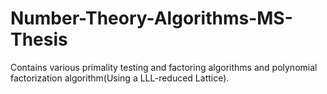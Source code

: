 # Number-Theory-Algorithms-MS-Thesis
Contains various primality testing and factoring algorithms and polynomial factorization algorithm(Using a LLL-reduced Lattice).
